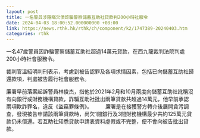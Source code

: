 ```yaml
---
layout: post
title: 一名警員涉隱瞞欠債詐騙警察儲蓄互助社貸款判200小時社服令
date: 2024-04-03 18:00:52.000000000 +08:00
link: https://news.rthk.hk/rthk/ch/component/k2/1747389-20240403.htm
categories: rthk
---
```


一名47歲警員因詐騙警察儲蓄互助社超過14萬元貸款，在西九龍裁判法院判處200小時社會服務令。

裁判官溫紹明判刑表示，考慮到被告認罪及各項求情因素，包括已向儲蓄互助社歸還款項，判處被告履行社會服務令。

​廉署早前落案起訴警員林俊杰，指他於2021年2月和10月兩度向儲蓄互助社訛稱沒有向銀行或財務機構貸款，詐騙互助社批出兩筆貸款共超過14萬元，他早前承認兩項欺詐罪名，違反《盜竊罪條例》。
　　 
廉署是在接獲警方轉介後展開貪污調查，發現被告申請該兩筆貸款時，尚欠1間銀行及3間財務機構最少共約125萬元貸款仍未償還。若互助社知悉貸款申請表資料虛假或不完整，便不會向被告批出貸款。
